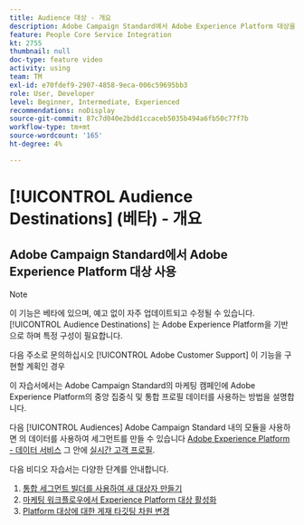 ```yaml
---
title: Audience 대상 - 개요
description: Adobe Campaign Standard에서 Adobe Experience Platform 대상을 사용하는 방법을 알아봅니다
feature: People Core Service Integration
kt: 2755
thumbnail: null
doc-type: feature video
activity: using
team: TM
exl-id: e70fdef9-2907-4858-9eca-006c59695bb3
role: User, Developer
level: Beginner, Intermediate, Experienced
recommendations: noDisplay
source-git-commit: 87c7d040e2bdd1ccaceb5035b494a6fb50c77f7b
workflow-type: tm+mt
source-wordcount: '165'
ht-degree: 4%

---
```


# [!UICONTROL Audience Destinations] (베타) - 개요

## Adobe Campaign Standard에서 Adobe Experience Platform 대상 사용

>[!NOTE]
>
>이 기능은 베타에 있으며, 예고 없이 자주 업데이트되고 수정될 수 있습니다. [!UICONTROL Audience Destinations] 는 Adobe Experience Platform을 기반으로 하며 특정 구성이 필요합니다.
>
>다음 주소로 문의하십시오 [!UICONTROL Adobe Customer Support] 이 기능을 구현할 계획인 경우

이 자습서에서는 Adobe Campaign Standard의 마케팅 캠페인에 Adobe Experience Platform의 중앙 집중식 및 통합 프로필 데이터를 사용하는 방법을 설명합니다.

다음 [!UICONTROL Audiences] Adobe Campaign Standard 내의 모듈을 사용하면 의 데이터를 사용하여 세그먼트를 만들 수 있습니다 [Adobe Experience Platform - 데이터 서비스](https://www.adobe.io/apis/experienceplatform/home/services.html) 그 안에 [실시간 고객 프로필](https://experienceleague.adobe.com/docs/platform-learn/tutorials/profiles/understanding-the-real-time-customer-profile.html?lang=en).

다음 비디오 자습서는 다양한 단계를 안내합니다.

1. [통합 세그먼트 빌더를 사용하여 새 대상자 만들기](/help/profiles-and-audiences/audience-destinations/creating-audiences-using-segment-builder.md)
2. [마케팅 워크플로우에서 Experience Platform 대상 활성화](/help/profiles-and-audiences/audience-destinations/activating-aep-audiences.md)
3. [Platform 대상에 대한 게재 타깃팅 차원 변경](/help/profiles-and-audiences/audience-destinations/changing-targeting-dimension.md)
